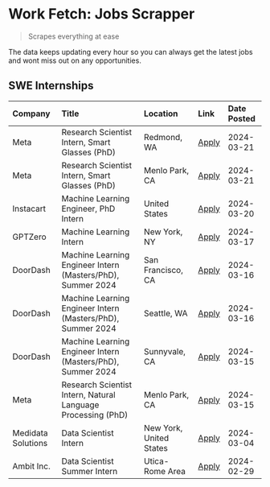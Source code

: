 # Work Fetch: Jobs Scrapper
> Scrapes everything at ease

The data keeps updating every hour so you can always get the latest jobs and wont miss out on any opportunities.

## SWE Internships
<!--START_SECTION:workfetch-->
| Company            | Title                                                        | Location                | Link                                                                                                                                                                                                                                                                     | Date Posted   |
|:-------------------|:-------------------------------------------------------------|:------------------------|:-------------------------------------------------------------------------------------------------------------------------------------------------------------------------------------------------------------------------------------------------------------------------|:--------------|
| Meta               | Research Scientist Intern, Smart Glasses (PhD)               | Redmond, WA             | [Apply](https://www.linkedin.com/jobs/view/research-scientist-intern-smart-glasses-phd-at-meta-3811304794?refId=8wBDyVzJRa4x6FO0DvijIw%3D%3D&trackingId=ENt%2BG1SYs%2FB%2BHI8tU1dneQ%3D%3D&position=9&pageNum=0&trk=public_jobs_jserp-result_search-card)                | 2024-03-21    |
| Meta               | Research Scientist Intern, Smart Glasses (PhD)               | Menlo Park, CA          | [Apply](https://www.linkedin.com/jobs/view/research-scientist-intern-smart-glasses-phd-at-meta-3811308332?refId=8wBDyVzJRa4x6FO0DvijIw%3D%3D&trackingId=wJB6udaErrXzfyqFwlwadQ%3D%3D&position=14&pageNum=0&trk=public_jobs_jserp-result_search-card)                     | 2024-03-21    |
| Instacart          | Machine Learning Engineer, PhD Intern                        | United States           | [Apply](https://www.linkedin.com/jobs/view/machine-learning-engineer-phd-intern-at-instacart-3815634369?refId=8wBDyVzJRa4x6FO0DvijIw%3D%3D&trackingId=eXTtEjvHWUDIYoE8CPv1Ng%3D%3D&position=5&pageNum=0&trk=public_jobs_jserp-result_search-card)                        | 2024-03-20    |
| GPTZero            | Machine Learning Intern                                      | New York, NY            | [Apply](https://www.linkedin.com/jobs/view/machine-learning-intern-at-gptzero-3860723963?refId=8wBDyVzJRa4x6FO0DvijIw%3D%3D&trackingId=6d1emcbv7YS73n0X6MIIvA%3D%3D&position=10&pageNum=0&trk=public_jobs_jserp-result_search-card)                                      | 2024-03-17    |
| DoorDash           | Machine Learning Engineer Intern (Masters/PhD), Summer 2024  | San Francisco, CA       | [Apply](https://www.linkedin.com/jobs/view/machine-learning-engineer-intern-masters-phd-summer-2024-at-doordash-3736457737?refId=8wBDyVzJRa4x6FO0DvijIw%3D%3D&trackingId=fT2ZEPABzhKT3OCzHQkTJw%3D%3D&position=3&pageNum=0&trk=public_jobs_jserp-result_search-card)     | 2024-03-16    |
| DoorDash           | Machine Learning Engineer Intern (Masters/PhD), Summer 2024  | Seattle, WA             | [Apply](https://www.linkedin.com/jobs/view/machine-learning-engineer-intern-masters-phd-summer-2024-at-doordash-3736455966?refId=8wBDyVzJRa4x6FO0DvijIw%3D%3D&trackingId=hDzKFyV7MH4qr070yu0Z8g%3D%3D&position=4&pageNum=0&trk=public_jobs_jserp-result_search-card)     | 2024-03-16    |
| DoorDash           | Machine Learning Engineer Intern (Masters/PhD), Summer 2024  | Sunnyvale, CA           | [Apply](https://www.linkedin.com/jobs/view/machine-learning-engineer-intern-masters-phd-summer-2024-at-doordash-3736454973?refId=8wBDyVzJRa4x6FO0DvijIw%3D%3D&trackingId=loVHCmmL6%2Bps256ZoNjG%2Fw%3D%3D&position=2&pageNum=0&trk=public_jobs_jserp-result_search-card) | 2024-03-15    |
| Meta               | Research Scientist Intern, Natural Language Processing (PhD) | Menlo Park, CA          | [Apply](https://www.linkedin.com/jobs/view/research-scientist-intern-natural-language-processing-phd-at-meta-3858718375?refId=8wBDyVzJRa4x6FO0DvijIw%3D%3D&trackingId=4ZcFqNiyZYY1LtodCPypMA%3D%3D&position=13&pageNum=0&trk=public_jobs_jserp-result_search-card)       | 2024-03-15    |
| Medidata Solutions | Data Scientist Intern                                        | New York, United States | [Apply](https://www.linkedin.com/jobs/view/data-scientist-intern-at-medidata-solutions-3810253704?refId=8wBDyVzJRa4x6FO0DvijIw%3D%3D&trackingId=YhY0q0fpa%2FQ5S6HdqGE56Q%3D%3D&position=11&pageNum=0&trk=public_jobs_jserp-result_search-card)                           | 2024-03-04    |
| Ambit Inc.         | Data Scientist Summer Intern                                 | Utica-Rome Area         | [Apply](https://www.linkedin.com/jobs/view/data-scientist-summer-intern-at-ambit-inc-3843121918?refId=8wBDyVzJRa4x6FO0DvijIw%3D%3D&trackingId=sx%2FDbN%2FmIQB5KE%2FER7nCLw%3D%3D&position=12&pageNum=0&trk=public_jobs_jserp-result_search-card)                         | 2024-02-29    |
<!--END_SECTION:workfetch-->
